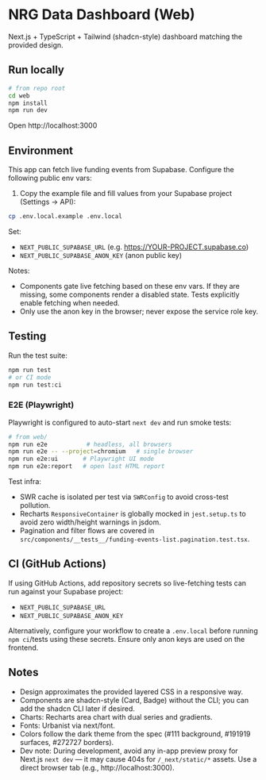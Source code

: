 # NRG Data Dashboard (Web)

Next.js + TypeScript + Tailwind (shadcn-style) dashboard matching the provided design.

## Run locally

```bash
# from repo root
cd web
npm install
npm run dev
```

Open http://localhost:3000

## Environment

This app can fetch live funding events from Supabase. Configure the following public env vars:

1) Copy the example file and fill values from your Supabase project (Settings → API):

```bash
cp .env.local.example .env.local
```

Set:
- `NEXT_PUBLIC_SUPABASE_URL` (e.g. https://YOUR-PROJECT.supabase.co)
- `NEXT_PUBLIC_SUPABASE_ANON_KEY` (anon public key)

Notes:
- Components gate live fetching based on these env vars. If they are missing, some components render a disabled state. Tests explicitly enable fetching when needed.
- Only use the anon key in the browser; never expose the service role key.

## Testing

Run the test suite:

```bash
npm run test
# or CI mode
npm run test:ci
```

### E2E (Playwright)

Playwright is configured to auto-start `next dev` and run smoke tests:

```bash
# from web/
npm run e2e           # headless, all browsers
npm run e2e -- --project=chromium   # single browser
npm run e2e:ui       # Playwright UI mode
npm run e2e:report   # open last HTML report
```

Test infra:
- SWR cache is isolated per test via `SWRConfig` to avoid cross-test pollution.
- Recharts `ResponsiveContainer` is globally mocked in `jest.setup.ts` to avoid zero width/height warnings in jsdom.
- Pagination and filter flows are covered in `src/components/__tests__/funding-events-list.pagination.test.tsx`.

## CI (GitHub Actions)

If using GitHub Actions, add repository secrets so live-fetching tests can run against your Supabase project:

- `NEXT_PUBLIC_SUPABASE_URL`
- `NEXT_PUBLIC_SUPABASE_ANON_KEY`

Alternatively, configure your workflow to create a `.env.local` before running `npm ci`/tests using these secrets. Ensure only anon keys are used on the frontend.

## Notes
- Design approximates the provided layered CSS in a responsive way.
- Components are shadcn-style (Card, Badge) without the CLI; you can add the shadcn CLI later if desired.
- Charts: Recharts area chart with dual series and gradients.
- Fonts: Urbanist via next/font.
- Colors follow the dark theme from the spec (#111 background, #191919 surfaces, #272727 borders).
- Dev note: During development, avoid any in-app preview proxy for Next.js `next dev` — it may cause 404s for `/_next/static/*` assets. Use a direct browser tab (e.g., http://localhost:3000).
